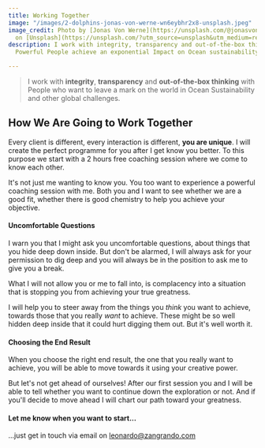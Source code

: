 ```yaml
---
title: Working Together
image: "/images/2-dolphins-jonas-von-werne-wn6eybhr2x8-unsplash.jpeg"
image_credit: Photo by [Jonas Von Werne](https://unsplash.com/@jonasvonwerne?utm_source=unsplash&utm_medium=referral&utm_content=creditCopyText)
  on [Unsplash](https://unsplash.com/?utm_source=unsplash&utm_medium=referral&utm_content=creditCopyText)
description: I work with integrity, transparency and out-of-the-box thinking to help
  Powerful People achieve an exponential Impact on Ocean sustainability.

---
```

> I work with **integrity**, **transparency** and **out-of-the-box thinking** with People who want to leave a mark on the world in Ocean Sustainability and other global challenges.

## How We Are Going to Work Together

Every client is different, every interaction is different, **you are unique**. I will create the perfect programme for you after I get know you better. To this purpose we start with a 2 hours free coaching session where we come to know each other.

It's not just me wanting to know you. You too want to experience a powerful coaching session with me. Both you and I want to see whether we are a good fit, whether there is good chemistry to help you achieve your objective.

#### Uncomfortable Questions

I warn you that I might ask you uncomfortable questions, about things that you hide deep down inside. But don't be alarmed, I will always ask for your permission to dig deep and you will always be in the position to ask me to give you a break.

What I will not allow you or me to fall into, is complacency into a situation that is stopping you from achieving your true greatness.

I will help you to steer away from the things you _think_ you want to achieve, towards those that you really _want_ to achieve. These might be so well hidden deep inside that it could hurt digging them out. But it's well worth it.

#### Choosing the End Result

When you choose the right end result, the one that you really want to achieve, you will be able to move towards it using your creative power.

But let's not get ahead of ourselves! After our first session you and I will be able to tell whether you want to continue down the exploration or not. And if you'll decide to move ahead I will chart our path toward your greatness.

#### Let me know when you want to start...

...just get in touch via email on [leonardo@zangrando.com](mailto:leonardo@zangrando.com)